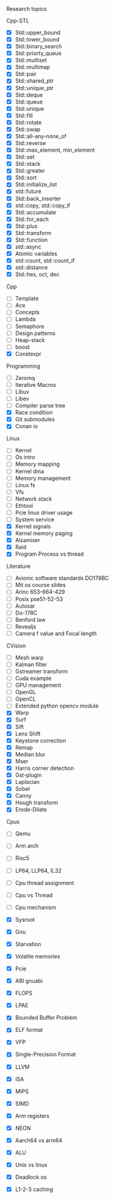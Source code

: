 Research topics


Cpp-STL
- [x] Std::upper_bound
- [x] Std::lower_bound
- [x] Std::binary_search
- [x] Std::priorty_queue
- [x] Std::multiset
- [x] Std::multimap
- [x] Std::pair
- [x] Std::shared_ptr
- [x] Std::unique_ptr
- [x] Std::deque
- [x] Std::queue
- [x] Std::unique
- [x] Std::fill
- [x] Std::rotate
- [x] Std::swap
- [x] Std::all-any-none_of
- [x] Std::reverse
- [x] Std::max_element, min_element
- [x] Std::set
- [x] Std::stack
- [x] Std::greater
- [x] Std::sort
- [x] Std::initialize_list
- [x] std::future
- [x] Std::back_inserter
- [x] std::copy, std::copy_if
- [x] Std::accumulate
- [x] Std::for_each
- [x] Std::plus
- [x] Std::transform
- [x] Std::function
- [x] std::async
- [x] Atomic variables
- [x] std::count, std::count_if
- [x] std::distance
- [x] Std::hex, oct, dec

Cpp
- [ ] Template
- [ ] Ace
- [ ] Concepts
- [ ] Lambda
- [ ] Semaphore
- [ ] Design patterns
- [ ] Heap-stack
- [ ] boost
- [x] Constexpr

Programming
- [ ] Zeromq
- [ ] Iterative Macros
- [ ] Libuv
- [ ] Libev
- [ ] Compiler parse tree
- [x] Race condition
- [x] Git submodules
- [x] Conan io

Linux
- [ ] Kernel
- [ ] Os intro
- [ ] Memory mapping
- [ ] Kernel dma
- [ ] Memory management
- [ ] Linux fs
- [ ] Vfs
- [ ] Network stack
- [ ] Ethtool
- [ ] Pcie linux driver usage
- [ ] System service
- [x] Kernel signals
- [x] Kernel memory paging
- [x] Alsamixer
- [x] Raid
- [x] Program Process vs thread

Literature
- [ ] Avionic software standards DO178BC
- [ ] Mit os course slides
- [ ] Arinc 653-664-429
- [ ] Posix pse51-52-53
- [ ] Autosar
- [ ] Do-178C
- [ ] Benford law
- [ ] Revealjs
- [ ] Camera f value and Focal length

CVision
- [ ] Mesh warp
- [ ] Kalman filter
- [ ] Gstreamer transform
- [ ] Cuda example
- [ ] GPU management
- [ ] OpenGL
- [ ] OpenCL
- [ ] Extended python opencv module
- [x] Warp
- [x] Surf
- [x] Sift
- [x] Lens Shift
- [x] Keystone correction
- [x] Remap
- [x] Median blur
- [x] Mser
- [x] Harris corner detection
- [x] Gst-plugin
- [x] Laplacian
- [x] Sobel
- [x] Canny
- [x] Hough transform
- [x] Erode-Dilate

Cpus
- [ ] Qemu
- [ ] Arm arch
- [ ] Risc5
- [ ] LP64, LLP64, IL32
- [ ] Cpu thread assignment
- [ ] Cpu vs Thread 
- [ ] Cpu mechanism
- [x] Sysroot
- [x] Gnu
- [x] Starvation
- [x] Volatile memories
- [x] Pcie
- [x] ABI gnuabi
- [x] FLOPS
- [x] LPAE
- [x] Bounded Buffer Problem
- [x] ELF format
- [x] VFP
- [x] Single-Precision Format
- [x] LLVM
- [x] ISA
- [x] MIPS
- [x] SIMD 
- [x] Arm registers
- [x] NEON
- [x] Aarch64 vs arm64
- [x] ALU
- [x] Unix vs linux
- [x] Deadlock os
- [x] L1-2-3 caching


